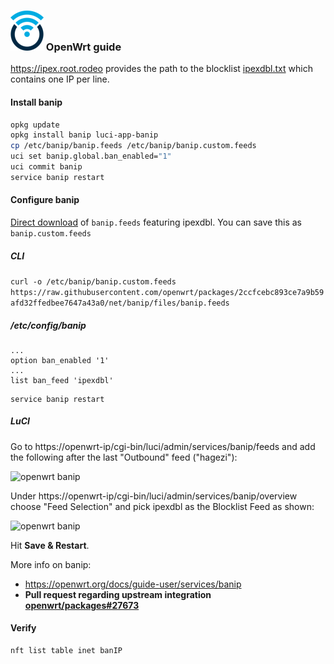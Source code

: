 ### ![openwrt logo](images/openwrt_logo.png) OpenWrt guide

https://ipex.root.rodeo provides the path to the blocklist [ipexdbl.txt](https://raw.githubusercontent.com/ZEROF/ipextractor/main/ipexdbl.txt) which contains one IP per line.

#### Install banip

```bash
opkg update
opkg install banip luci-app-banip
cp /etc/banip/banip.feeds /etc/banip/banip.custom.feeds
uci set banip.global.ban_enabled="1"
uci commit banip
service banip restart
```

#### Configure banip

[Direct download](https://raw.githubusercontent.com/openwrt/packages/2ccfcebc893ce7a9b59afd32ffedbee7647a43a0/net/banip/files/banip.feeds) of ``banip.feeds`` featuring ipexdbl. You can save this as ``banip.custom.feeds``

##### CLI

```curl -o /etc/banip/banip.custom.feeds https://raw.githubusercontent.com/openwrt/packages/2ccfcebc893ce7a9b59afd32ffedbee7647a43a0/net/banip/files/banip.feeds```

##### /etc/config/banip
```
...
option ban_enabled '1'
...
list ban_feed 'ipexdbl'
```

```
service banip restart
```

##### LuCI

Go to https://openwrt-ip/cgi-bin/luci/admin/services/banip/feeds and add the following after the last "Outbound" feed ("hagezi"):

![openwrt banip](images/openwrt_banip_1.png)


Under https://openwrt-ip/cgi-bin/luci/admin/services/banip/overview choose "Feed Selection" and pick ipexdbl as the Blocklist Feed as shown:

![openwrt banip](images/openwrt_banip_2.png)


Hit **Save & Restart**.

More info on banip:
* https://openwrt.org/docs/guide-user/services/banip
* **Pull request regarding upstream integration [openwrt/packages#27673](https://github.com/openwrt/packages/pull/27673)**

#### Verify

```
nft list table inet banIP
```
